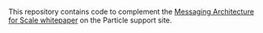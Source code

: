 This repository contains code to complement the [Messaging Architecture for Scale whitepaper](https://support.particle.io/hc/en-us/articles/360047299873) on the Particle support site.